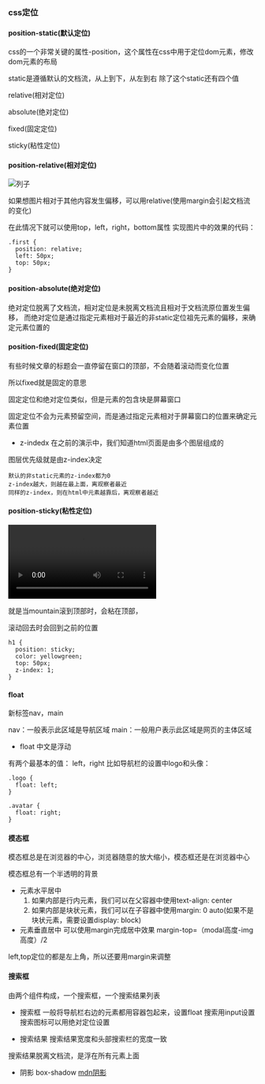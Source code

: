 ### css定位
#### position-static(默认定位)
css的一个非常关键的属性-position，这个属性在css中用于定位dom元素，修改dom元素的布局

static是遵循默认的文档流，从上到下，从左到右
除了这个static还有四个值

relative(相对定位)

absolute(绝对定位)

fixed(固定定位)

sticky(粘性定位)

#### position-relative(相对定位)
![列子](https://document.youkeda.com/P3-1-HTML-CSS/1.8/2-relative/1.jpeg?x-oss-process=image/resize,w_800/watermark,image_d2F0ZXJtYXNrLnBuZz94LW9zcy1wcm9jZXNzPWltYWdlL3Jlc2l6ZSx3XzEwMA==,t_60,g_se,x_10,y_10)

如果想图片相对于其他内容发生偏移，可以用relative(使用margin会引起文档流的变化)

在此情况下就可以使用top，left，right，bottom属性
实现图片中的效果的代码：
```
.first {
  position: relative;
  left: 50px;
  top: 50px;
}
```

#### position-absolute(绝对定位)
绝对定位脱离了文档流，相对定位是未脱离文档流且相对于文档流原位置发生偏移，
而绝对定位是通过指定元素相对于最近的非static定位祖先元素的偏移，来确定元素位置的

#### position-fixed(固定定位)
有些时候文章的标题会一直停留在窗口的顶部，不会随着滚动而变化位置

所以fixed就是固定的意思

固定定位和绝对定位类似，但是元素的包含块是屏幕窗口

固定定位不会为元素预留空间，而是通过指定元素相对于屏幕窗口的位置来确定元素位置

+ z-indedx
在之前的演示中，我们知道html页面是由多个图层组成的

图层优先级就是由z-index决定
```
默认的非static元素的z-index都为0
z-index越大，则越在最上面，离观察者最近
同样的z-index，则在html中元素越靠后，离观察者越近
```

#### position-sticky(粘性定位)
![sticky](https://document.youkeda.com/P3-1-HTML-CSS/1.8/6-sticky/1.mp4)

就是当mountain滚到顶部时，会粘在顶部，

滚动回去时会回到之前的位置
```
h1 {
  position: sticky;
  color: yellowgreen;
  top: 50px;
  z-index: 1;
}
```

#### float
新标签nav，main

nav：一般表示此区域是导航区域
main：一般用户表示此区域是网页的主体区域

+ float
中文是浮动

有两个最基本的值： left，right
比如导航栏的设置中logo和头像：
```
.logo {
  float: left;
}

.avatar {
  float: right;
}
```
#### 模态框
模态框总是在浏览器的中心，浏览器随意的放大缩小，模态框还是在浏览器中心

模态框总有一个半透明的背景

+ 元素水平居中
  1. 如果内部是行内元素，我们可以在父容器中使用text-align: center
  1. 如果内部是块状元素，我们可以在子容器中使用margin: 0 auto(如果不是块状元素，需要设置display: block)
+ 元素垂直居中
  可以使用margin完成居中效果
  margin-top=（modal高度-img高度）/2


left,top定位的都是左上角，所以还要用margin来调整

#### 搜索框
由两个组件构成，一个搜索框，一个搜索结果列表

+ 搜索框
一般将导航栏右边的元素都用容器包起来，设置float
搜索用input设置
搜索图标可以用绝对定位设置

+ 搜索结果
搜索结果宽度和头部搜索栏的宽度一致

搜索结果脱离文档流，是浮在所有元素上面

+ 阴影
box-shadow
[mdn阴影](https://developer.mozilla.org/zh-CN/docs/Web/CSS/box-shadow)

